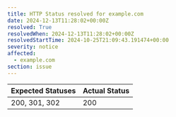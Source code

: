 ```yaml
---
title: HTTP Status resolved for example.com
date: 2024-12-13T11:28:02+00:00Z
resolved: True
resolvedWhen: 2024-12-13T11:28:02+00:00Z
resolvedStartTime: 2024-10-25T21:09:43.191474+00:00
severity: notice
affected:
  - example.com
section: issue
---
```


| Expected Statuses | Actual Status  |
|-------------------|----------------|
| 200, 301, 302 | 200 |
